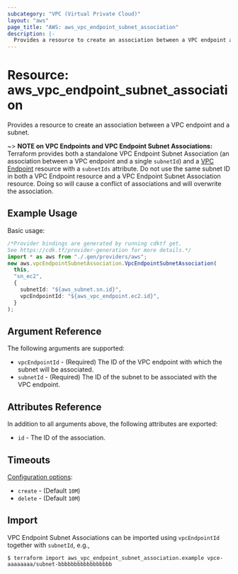 ```yaml
---
subcategory: "VPC (Virtual Private Cloud)"
layout: "aws"
page_title: "AWS: aws_vpc_endpoint_subnet_association"
description: |-
  Provides a resource to create an association between a VPC endpoint and a subnet.
---
```


# Resource: aws\_vpc\_endpoint\_subnet\_association

Provides a resource to create an association between a VPC endpoint and a subnet.

\~> **NOTE on VPC Endpoints and VPC Endpoint Subnet Associations:** Terraform provides
both a standalone VPC Endpoint Subnet Association (an association between a VPC endpoint
and a single `subnetId`) and a [VPC Endpoint](vpc_endpoint.html) resource with a `subnetIds`
attribute. Do not use the same subnet ID in both a VPC Endpoint resource and a VPC Endpoint Subnet
Association resource. Doing so will cause a conflict of associations and will overwrite the association.

## Example Usage

Basic usage:

```typescript
/*Provider bindings are generated by running cdktf get.
See https://cdk.tf/provider-generation for more details.*/
import * as aws from "./.gen/providers/aws";
new aws.vpcEndpointSubnetAssociation.VpcEndpointSubnetAssociation(
  this,
  "sn_ec2",
  {
    subnetId: "${aws_subnet.sn.id}",
    vpcEndpointId: "${aws_vpc_endpoint.ec2.id}",
  }
);

```

## Argument Reference

The following arguments are supported:

* `vpcEndpointId` - (Required) The ID of the VPC endpoint with which the subnet will be associated.
* `subnetId` - (Required) The ID of the subnet to be associated with the VPC endpoint.

## Attributes Reference

In addition to all arguments above, the following attributes are exported:

* `id` - The ID of the association.

## Timeouts

[Configuration options](https://developer.hashicorp.com/terraform/language/resources/syntax#operation-timeouts):

* `create` - (Default `10M`)
* `delete` - (Default `10M`)

## Import

VPC Endpoint Subnet Associations can be imported using `vpcEndpointId` together with `subnetId`,
e.g.,

```console
$ terraform import aws_vpc_endpoint_subnet_association.example vpce-aaaaaaaa/subnet-bbbbbbbbbbbbbbbbb
```
